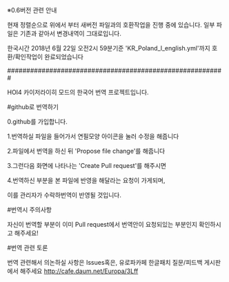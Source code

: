※0.6버전 관련 안내
              
현재 정렬순으로 위에서 부터 새버전 파일과의 호환작업을 진행 중에 있습니다.
일부 파일은 기존과 같아서 변경내역이 그대로입니다.

한국시간 2018년 6월 22일 오전2시 59분기준 'KR_Poland_l_english.yml'까지 호환/확인작업이 완료되었습니다
           

#########################################################


HOI4 카이저라이히 모드의 한국어 번역 프로젝트입니다.


#github로 번역하기

0.github를 가입합니다.

1.번역하실 파일을 들어가서 연필모양 아이콘을 눌러 수정을 해줍니다

2.파일에서 번역을 하신 뒤 'Propose file change'를 해줍니다

3.그런다음 화면에 나타나는 'Create Pull request'를 해주시면

4.번역하신 부분을 본 파일에 반영을 해달라는 요청이 가게되며, 

이를 관리자가 수락하번역이 반영될 것입니다.



#번역시 주의사항

자신이 번역할 부분이 이미 Pull request에서 번역안이 요청되있는 부분인지 확인하시고 해주세요!



#번역 관련 토론

번역 관련해서 의논하실 사항은 Issues혹은, 유로파카페 한글패치 질문/피드백 게시판에서 해주세요
http://cafe.daum.net/Europa/3Lff
